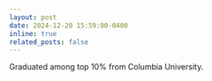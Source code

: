 ```yaml
---
layout: post
date: 2024-12-20 15:59:00-0400
inline: true
related_posts: false
---
```


Graduated among top 10% from Columbia University.
<!-- <img src="{{ '/assets/img/columbia-logo.png' | relative_url }}" alt="Columbia University Logo" style="width:150px; margin-bottom:20px;">. -->
